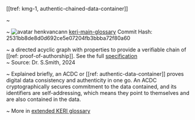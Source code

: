 [[tref: kmg-1, authentic-chained-data-container]]

~ <!-- This is a copy of the saved remote text. Remove it if you like. It is automatically (re)generated -->

~ <span class="meta-info"><span>![avatar](https://avatars.githubusercontent.com/u/479356?v=4) henkvancann</span> <span>[keri-main-glossary](https://github.com/henkvancann/keri-main-glossary)</span> <span class="commit-hash">Commit Hash: 2531bb8de8d0d692ce5e07204fb3bbba72f80a60</span></span>

~ a directed acyclic graph with properties to provide a verifiable chain of [[ref: proof-of-authorship]]. See the full [specification](https://trustoverip.github.io/tswg-acdc-specification/)  
~ Source: Dr. S.Smith, 2024

~ Explained briefly, an ACDC or [[ref: authentic-data-container]] proves digital data consistency and authenticity in one go. An ACDC cryptographically secures commitment to the data contained, and its identifiers are self-addressing, which means they point to themselves and are also contained in the data.

~ More in <a href="https://weboftrust.github.io/WOT-terms/docs/glossary/authentic-chained-data-container">extended KERI glossary</a>
